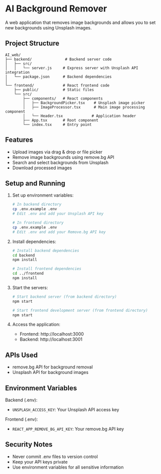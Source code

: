 # AI Background Remover

A web application that removes image backgrounds and allows you to set new backgrounds using Unsplash images.

## Project Structure

```
AI_web/
├── backend/               # Backend server code
│   ├── src/
│   │   └── server.js     # Express server with Unsplash API integration
│   └── package.json      # Backend dependencies
│
└── frontend/             # React frontend code
    ├── public/           # Static files
    └── src/
        ├── components/   # React components
        │   ├── BackgroundPicker.tsx    # Unsplash image picker
        │   ├── ImageProcessor.tsx      # Main image processing component
        │   └── Header.tsx             # Application header
        ├── App.tsx       # Root component
        └── index.tsx     # Entry point
```

## Features

- Upload images via drag & drop or file picker
- Remove image backgrounds using remove.bg API
- Search and select backgrounds from Unsplash
- Download processed images

## Setup and Running

1. Set up environment variables:
   ```bash
   # In backend directory
   cp .env.example .env
   # Edit .env and add your Unsplash API key
   
   # In frontend directory
   cp .env.example .env
   # Edit .env and add your Remove.bg API key
   ```

2. Install dependencies:
   ```bash
   # Install backend dependencies
   cd backend
   npm install

   # Install frontend dependencies
   cd ../frontend
   npm install
   ```

3. Start the servers:
   ```bash
   # Start backend server (from backend directory)
   npm start

   # Start frontend development server (from frontend directory)
   npm start
   ```

4. Access the application:
   - Frontend: http://localhost:3000
   - Backend: http://localhost:3001

## APIs Used

- remove.bg API for background removal
- Unsplash API for background images

## Environment Variables

Backend (.env):
- `UNSPLASH_ACCESS_KEY`: Your Unsplash API access key

Frontend (.env):
- `REACT_APP_REMOVE_BG_API_KEY`: Your remove.bg API key

## Security Notes

- Never commit .env files to version control
- Keep your API keys private
- Use environment variables for all sensitive information

